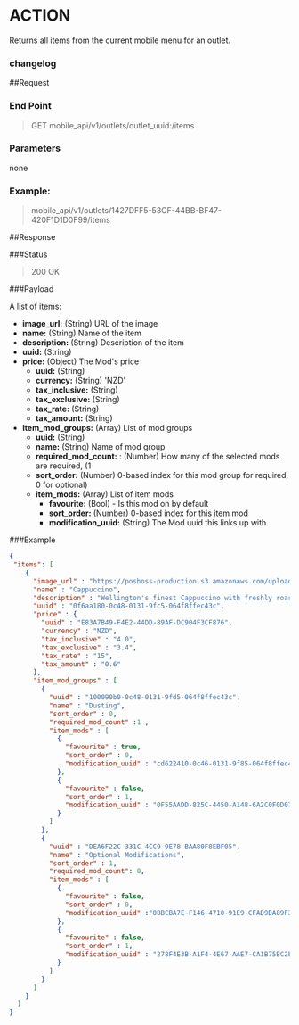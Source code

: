 # ACTION
Returns all items from the current mobile menu for an outlet.

### changelog

##Request
### End Point
  > GET mobile_api/v1/outlets/outlet_uuid:/items

### Parameters

none

### Example:
  > mobile_api/v1/outlets/1427DFF5-53CF-44BB-BF47-420F1D1D0F99/items


##Response

###Status
  > 200 OK

###Payload

A list of items:

- **image_url:** (String) URL of the image
- **name:** (String) Name of the item
- **description:** (String) Description of the item
- **uuid:** (String)
- **price:** (Object) The Mod's price
	- **uuid:** (String)
	- **currency:** (String) 'NZD'
	- **tax_inclusive:** (String)
	- **tax_exclusive:** (String)
	- **tax_rate:** (String)
	- **tax_amount:** (String)
- **item_mod_groups:** (Array) List of mod groups
	- **uuid:** (String)
	- **name:** (String) Name of mod group
	- **required_mod_count:** : (Number) How many of the selected mods are required, (1 
	- **sort_order:** (Number) 0-based index for this mod group
  for required, 0 for optional)
	- **item_mods:** (Array) List of item mods
		- **favourite:** (Bool) - Is this mod on by default
		- **sort_order:** (Number) 0-based index for this item mod
		- **modification_uuid:** (String) The Mod uuid this links up with


###Example
```json
{
 "items": [
    {
      "image_url" : "https://posboss-production.s3.amazonaws.com/uploads/items/0f6aa180-0c48-0131-9fc5-064f8ffec43c/medium.png?1380577747",
      "name" : "Cappuccino",
      "description" : "Wellington's finest Cappuccino with freshly roasted beans ",
      "uuid" : "0f6aa180-0c48-0131-9fc5-064f8ffec43c",
      "price" : {
        "uuid" : "E83A7B49-F4E2-44DD-89AF-DC904F3CF876",
        "currency" : "NZD",
        "tax_inclusive" : "4.0",
        "tax_exclusive" : "3.4",
        "tax_rate" : "15",
        "tax_amount" : "0.6"
      },
      "item_mod_groups" : [
        {
          "uuid" : "100090b0-0c48-0131-9fd5-064f8ffec43c",
          "name" : "Dusting",
          "sort_order" : 0,
          "required_mod_count" :1 ,
          "item_mods" : [
            {
              "favourite" : true,
              "sort_order" : 0,
              "modification_uuid" : "cd622410-0c46-0131-9f85-064f8ffec43c"
            },
            {
              "favourite" : false,
              "sort_order" : 1,
              "modification_uuid" : "0F55AADD-825C-4450-A148-6A2C0F0D07C4"
            }
          ]
        },
        {
          "uuid" : "DEA6F22C-331C-4CC9-9E78-BAA80F8EBF05",
          "name" : "Optional Modifications",
          "sort_order" : 1,
          "required_mod_count": 0,
          "item_mods" : [
            {
              "favourite" : false,
              "sort_order" : 0,
              "modification_uuid" :"0BBCBA7E-F146-4710-91E9-CFAD9DA89F36"
            },
            {
              "favourite" : false,
              "sort_order" : 1,
              "modification_uuid" : "278F4E3B-A1F4-4E67-AAE7-CA1B75BC2EF1"
            }
          ]
        }
      ]
    }
  ]
}
